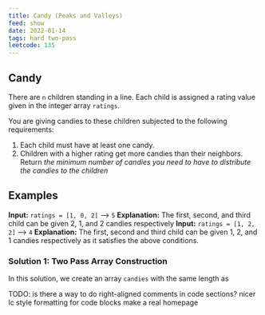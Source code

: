```yaml
---
title: Candy (Peaks and Valleys)
feed: show
date: 2022-01-14
tags: hard two-pass
leetcode: 135
---
```

## Candy

There are `n` children standing in a line. Each child is assigned a rating value given in the integer array `ratings`.

You are giving candies to these children subjected to the following requirements:
1. Each child must have at least one candy.
2. Children with a higher rating get more candies than their neighbors.
Return *the minimum number of candies you need to have to distribute the candies to the children*

## Examples

**Input:** `ratings = [1, 0, 2]` --> `5`
**Explanation:** The first, second, and third child can be given 2, 1, and 2 candies respectively
**Input:** `ratings = [1, 2, 2]` --> `4`
**Explanation:** The first, second and third child can be given 1, 2, and 1 candies respectively as it satisfies the above conditions.

### Solution 1: Two Pass Array Construction

In this solution, we create an array `candies` with the same length as 



TODO:
is there a way to do right-aligned comments in code sections?
nicer lc style formatting for code blocks
make a real homepage
